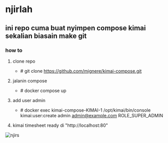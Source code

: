 # njirlah
## ini repo cuma buat nyimpen compose kimai sekalian biasain make git

### how to 
1. clone repo
    * \# git clone https://github.com/mignere/kimai-compose.git
2. jalanin compose
    * \# docker compose up 
3. add user admin
    * \# docker exec kimai-compose-KIMAI-1 /opt/kimai/bin/console kimai:user:create admin admin@example.com ROLE_SUPER_ADMIN

4. kimai timesheet ready di "http://localhost:80"

![njirs](https://media.tenor.com/nCcU-GHv6MUAAAAM/electrocuted-spiderman.gif)